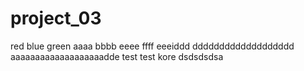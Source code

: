 # project_03
red
blue
green
aaaa
bbbb
eeee
ffff
eeeiddd
ddddddddddddddddddd
aaaaaaaaaaaaaaaaaaadde
test test
kore dsdsdsdsa
